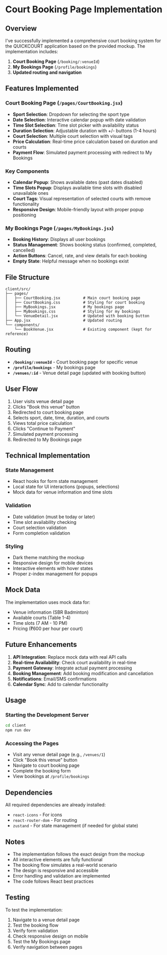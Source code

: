 # Court Booking Page Implementation

## Overview
I've successfully implemented a comprehensive court booking system for the QUICKCOURT application based on the provided mockup. The implementation includes:

1. **Court Booking Page** (`/booking/:venueId`)
2. **My Bookings Page** (`/profile/bookings`)
3. **Updated routing and navigation**

## Features Implemented

### Court Booking Page (`/pages/CourtBooking.jsx`)
- **Sport Selection**: Dropdown for selecting the sport type
- **Date Selection**: Interactive calendar popup with date validation
- **Time Slot Selection**: Time slot picker with availability status
- **Duration Selection**: Adjustable duration with +/- buttons (1-4 hours)
- **Court Selection**: Multiple court selection with visual tags
- **Price Calculation**: Real-time price calculation based on duration and courts
- **Payment Flow**: Simulated payment processing with redirect to My Bookings

### Key Components
- **Calendar Popup**: Shows available dates (past dates disabled)
- **Time Slots Popup**: Displays available time slots with disabled unavailable ones
- **Court Tags**: Visual representation of selected courts with remove functionality
- **Responsive Design**: Mobile-friendly layout with proper popup positioning

### My Bookings Page (`/pages/MyBookings.jsx`)
- **Booking History**: Displays all user bookings
- **Status Management**: Shows booking status (confirmed, completed, cancelled)
- **Action Buttons**: Cancel, rate, and view details for each booking
- **Empty State**: Helpful message when no bookings exist

## File Structure

```
client/src/
├── pages/
│   ├── CourtBooking.jsx          # Main court booking page
│   ├── CourtBooking.css          # Styling for court booking
│   ├── MyBookings.jsx            # My bookings page
│   ├── MyBookings.css            # Styling for my bookings
│   └── VenueDetail.jsx           # Updated with booking button
├── App.jsx                       # Updated routing
└── components/
    └── BookVenue.jsx             # Existing component (kept for reference)
```

## Routing

- **`/booking/:venueId`** - Court booking page for specific venue
- **`/profile/bookings`** - My bookings page
- **`/venues/:id`** - Venue detail page (updated with booking button)

## User Flow

1. User visits venue detail page
2. Clicks "Book this venue" button
3. Redirected to court booking page
4. Selects sport, date, time, duration, and courts
5. Views total price calculation
6. Clicks "Continue to Payment"
7. Simulated payment processing
8. Redirected to My Bookings page

## Technical Implementation

### State Management
- React hooks for form state management
- Local state for UI interactions (popups, selections)
- Mock data for venue information and time slots

### Validation
- Date validation (must be today or later)
- Time slot availability checking
- Court selection validation
- Form completion validation

### Styling
- Dark theme matching the mockup
- Responsive design for mobile devices
- Interactive elements with hover states
- Proper z-index management for popups

## Mock Data

The implementation uses mock data for:
- Venue information (SBR Badminton)
- Available courts (Table 1-4)
- Time slots (7 AM - 10 PM)
- Pricing (₹600 per hour per court)

## Future Enhancements

1. **API Integration**: Replace mock data with real API calls
2. **Real-time Availability**: Check court availability in real-time
3. **Payment Gateway**: Integrate actual payment processing
4. **Booking Management**: Add booking modification and cancellation
5. **Notifications**: Email/SMS confirmations
6. **Calendar Sync**: Add to calendar functionality

## Usage

### Starting the Development Server
```bash
cd client
npm run dev
```

### Accessing the Pages
- Visit any venue detail page (e.g., `/venues/1`)
- Click "Book this venue" button
- Navigate to court booking page
- Complete the booking form
- View bookings at `/profile/bookings`

## Dependencies

All required dependencies are already installed:
- `react-icons` - For icons
- `react-router-dom` - For routing
- `zustand` - For state management (if needed for global state)

## Notes

- The implementation follows the exact design from the mockup
- All interactive elements are fully functional
- The booking flow simulates a real-world scenario
- The design is responsive and accessible
- Error handling and validation are implemented
- The code follows React best practices

## Testing

To test the implementation:
1. Navigate to a venue detail page
2. Test the booking flow
3. Verify form validation
4. Check responsive design on mobile
5. Test the My Bookings page
6. Verify navigation between pages
